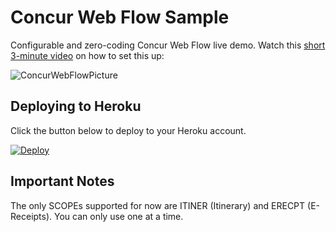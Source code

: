 # Concur Web Flow Sample

Configurable and zero-coding Concur Web Flow live demo.  Watch this [short 3-minute video](https://www.youtube.com/watch?v=B0VGBSIVXuM) on how to set this up:

![ConcurWebFlowPicture](https://jfqcza.bn1301.livefilestore.com/y2pZ0pdKqmy8AzeODiNJFtzlHcbkmsb4iGV487n-PCeK8RPHXFsE1i-mczJ3bNJqSTeBjnSKC47yFAntw_2bwUnlJG6rHv6a68v7MtD9eABnOyW8MDhb3RsxiRRPgkvuZW3PfVYrtuphEmJ-yjkT_oMlQ/CaptureConcurWebFlow.PNG?psid=1)

## Deploying to Heroku

Click the button below to deploy to your Heroku account.

[![Deploy](https://www.herokucdn.com/deploy/button.png)](https://heroku.com/deploy)

## Important Notes

The only SCOPEs supported for now are ITINER (Itinerary) and ERECPT (E-Receipts). You can only use one at a time.